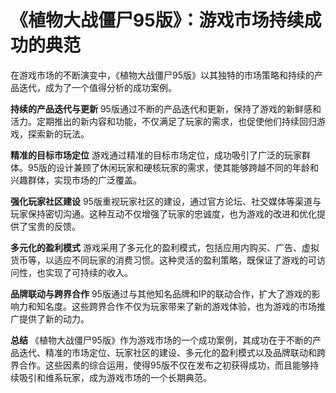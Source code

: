 # 《植物大战僵尸95版》：游戏市场持续成功的典范

在游戏市场的不断演变中，《植物大战僵尸95版》以其独特的市场策略和持续的产品迭代，成为了一个值得分析的成功案例。

**持续的产品迭代与更新**
95版通过不断的产品迭代和更新，保持了游戏的新鲜感和活力。定期推出的新内容和功能，不仅满足了玩家的需求，也促使他们持续回归游戏，探索新的玩法。

**精准的目标市场定位**
游戏通过精准的目标市场定位，成功吸引了广泛的玩家群体。95版的设计兼顾了休闲玩家和硬核玩家的需求，使其能够跨越不同的年龄和兴趣群体，实现市场的广泛覆盖。

**强化玩家社区建设**
95版重视玩家社区的建设，通过官方论坛、社交媒体等渠道与玩家保持密切沟通。这种互动不仅增强了玩家的忠诚度，也为游戏的改进和优化提供了宝贵的反馈。

**多元化的盈利模式**
游戏采用了多元化的盈利模式，包括应用内购买、广告、虚拟货币等，以适应不同玩家的消费习惯。这种灵活的盈利策略，既保证了游戏的可访问性，也实现了可持续的收入。

**品牌联动与跨界合作**
95版通过与其他知名品牌和IP的联动合作，扩大了游戏的影响力和知名度。这些跨界合作不仅为玩家带来了新的游戏体验，也为游戏的市场推广提供了新的动力。

**总结**
《植物大战僵尸95版》作为游戏市场的一个成功案例，其成功在于不断的产品迭代、精准的市场定位、玩家社区的建设、多元化的盈利模式以及品牌联动和跨界合作。这些因素的综合运用，使得95版不仅在发布之初获得成功，而且能够持续吸引和维系玩家，成为游戏市场的一个长期典范。